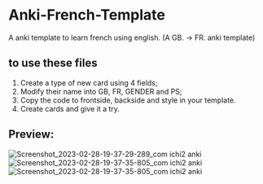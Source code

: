 # Anki-French-Template
A anki template to learn french using english. (A GB. -> FR. anki template)

## to use these files 
1. Create a type of new card using 4 fields; 
2. Modify their name into GB, FR, GENDER and PS; 
3. Copy the code to frontside, backside and style in your template.
4. Create cards and give it a try. 

## Preview: 
![Screenshot_2023-02-28-19-37-29-289_com ichi2 anki](https://user-images.githubusercontent.com/77863853/221843294-469accc1-0caa-44ca-b50a-67421f626110.jpg)
![Screenshot_2023-02-28-19-37-35-805_com ichi2 anki](https://user-images.githubusercontent.com/77863853/221843306-c55b1dbb-ccce-436e-bf9f-17f63d6a4ae2.jpg)
![Screenshot_2023-02-28-19-37-35-805_com ichi2 anki](https://user-images.githubusercontent.com/77863853/221843309-2dcc8a45-4501-422f-89b0-cb6bf447eb11.jpg)
